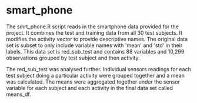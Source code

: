 # smart_phone

The smrt_phone.R script reads in the smartphone data provided for the project. It combines the test and training data from all 30 test subjects. It modifies the activity vector to provide descriptive names. The original data set is subset to only include variable names with 'mean' and 'std' in their labels. This data set is red_sub_test and contains 88 variables and 10,299 observations grouped by test subject and then activity.

The red_sub_test was analysed further. Individual sensors readings for each test subject doing a particular activity were grouped together and a mean was calculated. The means were aggregated together under the sensor variable for each subject and each activity in the final data set called means_df. 